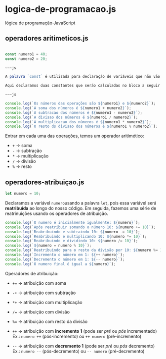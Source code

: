 # logica-de-programacao.js
lógica de programação JavaScript

## operadores aritimeticos.js

~~~js

const numero1 = 40;
const numero2 = 20;

~~~js

A palavra `const` é utilizada para declaração de variáveis que não vão ser reatribuidas (não permite redistribuição).

Aqui declaramos duas constantes que serão calculadas no bloco a seguir.

~~~js

console.log(`Os números das operações são ${numero1} e ${numero2}`);
console.log(`A soma dos números é ${numero1 + numero2}`);
console.log(`A subtracao dos números é ${numero1 - numero2}`);
console.log(`A divisao dos números é ${numero1 / numero2}`);
console.log(`A multiplicacao dos números é ${numero1 * numero2}`);
console.log(`O resto ds divisao dos números é ${numero1 % numero2}`);

~~~

Entrar em cada uma das operações, temos um operador aritimético:

* `+` -> soma
* `-` -> subtração
* `*` -> multiplicação
* `/` -> divisão
* `%` -> resto


## operadores-atribuiçao.js


~~~js
let numero = 10;
~~~

Declaramos a variável `numero`usando a palavra `let`, pois essa variável será **reatribuída** ao longo do nosso código.
Em seguida, fazemos uma série de reatrinuições usando os operadores de atribuição.

~~~js
console.log(`O numero é inicialmente igualmente: ${numero}`);
console.log(`Após reatribuir somando o número 10: ${numero += 10}`);
console.log(`Reabribuindo e subtraindo 10: ${numero -= 10}`);
console.log(`Reabribuindo e multiplicando 10: ${numero *= 10}`);
console.log(`Reabribuindo e dividindo 10: ${numero /= 10}`);
console.log(`${numero = numero % 10}`);
console.log(`Reatribuindo para o resto da divisão por 10: ${numero %= 10}`);
console.log(`Incremento o número em 1: ${++ numero}`);
console.log(`Decremento o número em 1: ${-- numero}`);
console.log(`O numero final é igual a ${numero}`);
~~~

Operadores de atribuição:

* `+=` -> atribuição com soma
* `-+` -> atribuição com subtração
* `*+` -> atribuição com multiplicação
* `/=` -> atribuição com divisão
* `%=` -> atribuição com resto da divisão
* `++` -> atribuição com **incremento 1** (pode ser *pré* ou *pós* incrementado)
          Ex.: `numero ++` (pós-incremento) ou  `++ numero` (pré-incremento) 

* `--` -> atribuição com **decremento 1** (pode ser *pré* ou *pós* decremento)
          Ex.: `numero --` (pós-decremento) ou  `-- numero` (pré-decremento) 

